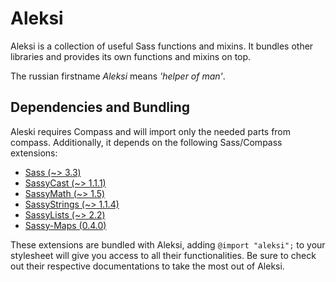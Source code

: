 # Aleksi

Aleksi is a collection of useful Sass functions and mixins. It bundles other libraries and provides its own functions and mixins on top.

The russian firstname *Aleksi* means *'helper of man'*.

## Dependencies and Bundling

Aleski requires Compass and will import only the needed parts from compass. Additionally, it depends on the following Sass/Compass extensions:

+ [Sass (~> 3.3)](https://github.com/sass/sass)
+ [SassyCast (~> 1.1.1)](https://github.com/HugoGiraudel/SassyCast)
+ [SassyMath (~> 1.5)](https://github.com/at-import/sassy-math)
+ [SassyStrings (~> 1.1.4)](https://github.com/at-import/Sassy-Strings)
+ [SassyLists (~> 2.2)](https://github.com/at-import/SassyLists)
+ [Sassy-Maps (0.4.0)](https://github.com/at-import/Sassy-Maps/)

These extensions are bundled with Aleksi, adding `@import "aleksi";` to your stylesheet will give you access to all their functionalities. Be sure to check out their respective documentations to take the most out of Aleksi.
